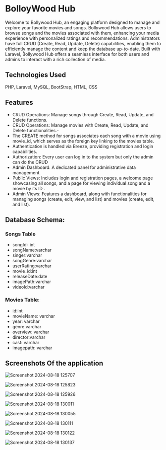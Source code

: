 # BolloyWood Hub 
Welcome to Bollywood Hub, an engaging platform designed to manage and explore your favorite movies and songs. Bollywood Hub allows users to browse songs and the movies associated with them, enhancing your media experience with personalized ratings and recommendations. Administrators have full CRUD (Create, Read, Update, Delete) capabilities, enabling them to efficiently manage the content and keep the database up-to-date. Built with Laravel, Bollywood Hub offers a seamless interface for both users and admins to interact with a rich collection of media.  


## Technologies Used
PHP, Laravel, MySQL, BootStrap, HTML, CSS

## Features
- CRUD Operations: Manage  songs through Create, Read, Update, and Delete functions.
- CRUD Operations: Manage  movies with Create, Read, Update, and Delete functionalities.- 
- The CREATE method for songs associates each song with a movie using movie_id, which serves as the foreign key linking to the movies table.
- Authentication is handled via Breeze, providing registration and login capabilities.
- Authorization: Every user can log in to the system but only the admin can do the CRUD
- Admin Dashboard: A dedicated panel for administrative data management.
- Public Views: Includes login and registration pages, a welcome page showcasing all songs, and a page for viewing individual song and a movie by its ID .
- Admin Views: Features a dashboard, along with functionalities for managing  songs (create, edit, view, and list) and movies (create, edit, and list).

## Database Schema:

 ### Songs Table
 - songId- int
 - songName:varchar
 - singer:varchar
 - songGenre:varchar
 - userRating:varchar
 - movie_id:int
 - releaseDate:date
 - imagePath:varchar
 - videoId:varchar
### Movies Table: 
- id:int
- movieName: varchar
- year: varchar
- genre:varchar
- overview: varchar
- director:varchar
- cast: varchar
- imagepath: varchar

## Screenshots Of the application
![Screenshot 2024-08-18 125707](https://github.com/user-attachments/assets/5e5d2df2-1fbc-497e-aa19-0db231639f2e)


![Screenshot 2024-08-18 125823](https://github.com/user-attachments/assets/22b122d3-fde9-4938-9d49-388e5a5b612d)


![Screenshot 2024-08-18 125926](https://github.com/user-attachments/assets/87e126b9-c79a-46be-8d51-d35a563b6f31)


![Screenshot 2024-08-18 130011](https://github.com/user-attachments/assets/262c286d-cbb2-4157-8f88-dcfed1c7660a)


![Screenshot 2024-08-18 130055](https://github.com/user-attachments/assets/75796e52-4b6b-455e-b8ad-83b8da4e475e)


![Screenshot 2024-08-18 130111](https://github.com/user-attachments/assets/de144dcc-98c9-40f1-93fc-d8e43bbef9ca)

![Screenshot 2024-08-18 130122](https://github.com/user-attachments/assets/640a2d95-6569-4a3b-8b7f-a80499edaec9)

![Screenshot 2024-08-18 130137](https://github.com/user-attachments/assets/2483f6f9-7a7c-4b25-b568-360db3583514)


